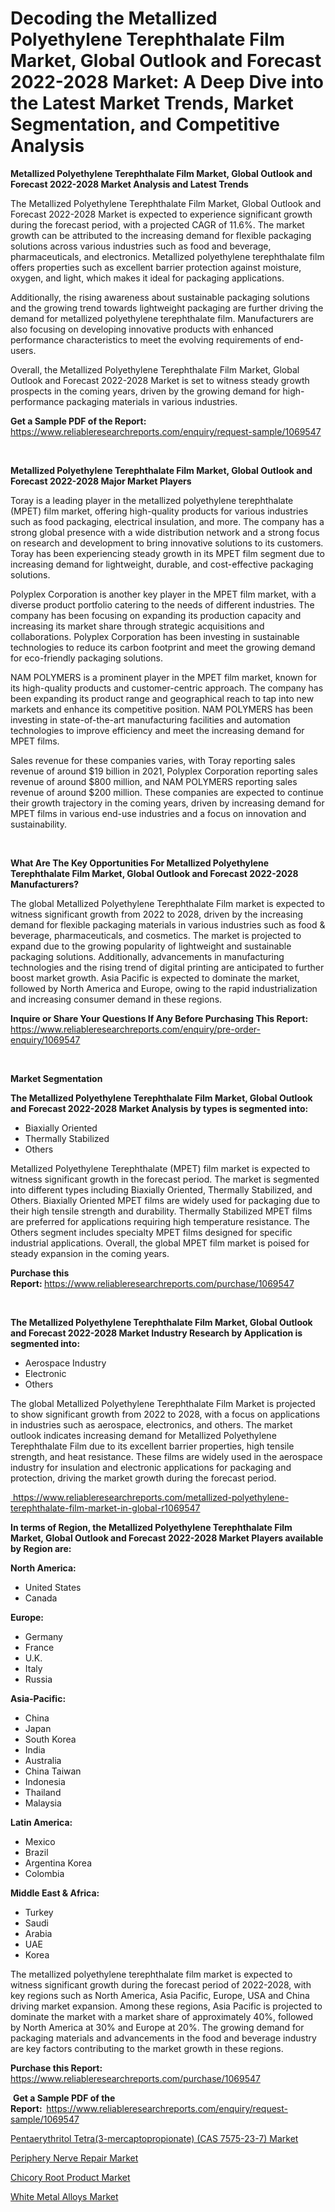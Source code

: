 <p><h1>Decoding the Metallized Polyethylene Terephthalate Film Market, Global Outlook and Forecast 2022-2028 Market: A Deep Dive into the Latest Market Trends, Market Segmentation, and Competitive Analysis</h1></p><p><strong>Metallized Polyethylene Terephthalate Film Market, Global Outlook and Forecast 2022-2028 Market Analysis and Latest Trends</strong></p>
<p><p>The Metallized Polyethylene Terephthalate Film Market, Global Outlook and Forecast 2022-2028 Market is expected to experience significant growth during the forecast period, with a projected CAGR of 11.6%. The market growth can be attributed to the increasing demand for flexible packaging solutions across various industries such as food and beverage, pharmaceuticals, and electronics. Metallized polyethylene terephthalate film offers properties such as excellent barrier protection against moisture, oxygen, and light, which makes it ideal for packaging applications.</p><p>Additionally, the rising awareness about sustainable packaging solutions and the growing trend towards lightweight packaging are further driving the demand for metallized polyethylene terephthalate film. Manufacturers are also focusing on developing innovative products with enhanced performance characteristics to meet the evolving requirements of end-users.</p><p>Overall, the Metallized Polyethylene Terephthalate Film Market, Global Outlook and Forecast 2022-2028 Market is set to witness steady growth prospects in the coming years, driven by the growing demand for high-performance packaging materials in various industries.</p></p>
<p><strong>Get a Sample PDF of the Report:&nbsp;</strong> <a href="https://www.reliableresearchreports.com/enquiry/request-sample/1069547">https://www.reliableresearchreports.com/enquiry/request-sample/1069547</a></p>
<p>&nbsp;</p>
<p><strong>Metallized Polyethylene Terephthalate Film Market, Global Outlook and Forecast 2022-2028 Major Market Players</strong></p>
<p><p>Toray is a leading player in the metallized polyethylene terephthalate (MPET) film market, offering high-quality products for various industries such as food packaging, electrical insulation, and more. The company has a strong global presence with a wide distribution network and a strong focus on research and development to bring innovative solutions to its customers. Toray has been experiencing steady growth in its MPET film segment due to increasing demand for lightweight, durable, and cost-effective packaging solutions.</p><p>Polyplex Corporation is another key player in the MPET film market, with a diverse product portfolio catering to the needs of different industries. The company has been focusing on expanding its production capacity and increasing its market share through strategic acquisitions and collaborations. Polyplex Corporation has been investing in sustainable technologies to reduce its carbon footprint and meet the growing demand for eco-friendly packaging solutions.</p><p>NAM POLYMERS is a prominent player in the MPET film market, known for its high-quality products and customer-centric approach. The company has been expanding its product range and geographical reach to tap into new markets and enhance its competitive position. NAM POLYMERS has been investing in state-of-the-art manufacturing facilities and automation technologies to improve efficiency and meet the increasing demand for MPET films.</p><p>Sales revenue for these companies varies, with Toray reporting sales revenue of around $19 billion in 2021, Polyplex Corporation reporting sales revenue of around $800 million, and NAM POLYMERS reporting sales revenue of around $200 million. These companies are expected to continue their growth trajectory in the coming years, driven by increasing demand for MPET films in various end-use industries and a focus on innovation and sustainability.</p></p>
<p>&nbsp;</p>
<p><strong>What Are The Key Opportunities For Metallized Polyethylene Terephthalate Film Market, Global Outlook and Forecast 2022-2028 Manufacturers?</strong></p>
<p><p>The global Metallized Polyethylene Terephthalate Film market is expected to witness significant growth from 2022 to 2028, driven by the increasing demand for flexible packaging materials in various industries such as food & beverage, pharmaceuticals, and cosmetics. The market is projected to expand due to the growing popularity of lightweight and sustainable packaging solutions. Additionally, advancements in manufacturing technologies and the rising trend of digital printing are anticipated to further boost market growth. Asia Pacific is expected to dominate the market, followed by North America and Europe, owing to the rapid industrialization and increasing consumer demand in these regions.</p></p>
<p><strong>Inquire or Share Your Questions If Any Before Purchasing This Report:</strong> <a href="https://www.reliableresearchreports.com/enquiry/pre-order-enquiry/1069547">https://www.reliableresearchreports.com/enquiry/pre-order-enquiry/1069547</a></p>
<p>&nbsp;</p>
<p><strong>Market Segmentation</strong></p>
<p><strong>The Metallized Polyethylene Terephthalate Film Market, Global Outlook and Forecast 2022-2028 Market Analysis by types is segmented into:</strong></p>
<p><ul><li>Biaxially Oriented</li><li>Thermally Stabilized</li><li>Others</li></ul></p>
<p><p>Metallized Polyethylene Terephthalate (MPET) film market is expected to witness significant growth in the forecast period. The market is segmented into different types including Biaxially Oriented, Thermally Stabilized, and Others. Biaxially Oriented MPET films are widely used for packaging due to their high tensile strength and durability. Thermally Stabilized MPET films are preferred for applications requiring high temperature resistance. The Others segment includes specialty MPET films designed for specific industrial applications. Overall, the global MPET film market is poised for steady expansion in the coming years.</p></p>
<p><strong>Purchase this Report:&nbsp;</strong><a href="https://www.reliableresearchreports.com/purchase/1069547">https://www.reliableresearchreports.com/purchase/1069547</a></p>
<p>&nbsp;</p>
<p><strong>The Metallized Polyethylene Terephthalate Film Market, Global Outlook and Forecast 2022-2028 Market Industry Research by Application is segmented into:</strong></p>
<p><ul><li>Aerospace Industry</li><li>Electronic</li><li>Others</li></ul></p>
<p><p>The global Metallized Polyethylene Terephthalate Film Market is projected to show significant growth from 2022 to 2028, with a focus on applications in industries such as aerospace, electronics, and others. The market outlook indicates increasing demand for Metallized Polyethylene Terephthalate Film due to its excellent barrier properties, high tensile strength, and heat resistance. These films are widely used in the aerospace industry for insulation and electronic applications for packaging and protection, driving the market growth during the forecast period.</p></p>
<p><a href="https://www.reliableresearchreports.com/metallized-polyethylene-terephthalate-film-market-in-global-r1069547">&nbsp;https://www.reliableresearchreports.com/metallized-polyethylene-terephthalate-film-market-in-global-r1069547</a></p>
<p><strong>In terms of Region, the Metallized Polyethylene Terephthalate Film Market, Global Outlook and Forecast 2022-2028 Market Players available by Region are:</strong></p>
<p>
    <p> <strong> North America: </strong>
        <ul>
            <li>United States</li>
            <li>Canada</li>
        </ul>
        </p> 
    <p> <strong> Europe: </strong>
        <ul>
            <li>Germany</li>
            <li>France</li>
            <li>U.K.</li>
            <li>Italy</li>
            <li>Russia</li>
        </ul>
        </p> 
    <p> <strong> Asia-Pacific: </strong>
        <ul>
            <li>China</li>
            <li>Japan</li>
            <li>South Korea</li>
            <li>India</li>
            <li>Australia</li>
            <li>China Taiwan</li>
            <li>Indonesia</li>
            <li>Thailand</li>
            <li>Malaysia</li>
        </ul>
        </p> 
    <p> <strong> Latin America: </strong>
        <ul>
            <li>Mexico</li>
            <li>Brazil</li>
            <li>Argentina Korea</li>
            <li>Colombia</li>
        </ul>
        </p> 
    <p> <strong> Middle East & Africa: </strong>
        <ul>
            <li>Turkey</li>
            <li>Saudi</li>
            <li>Arabia</li>
            <li>UAE</li>
            <li>Korea</li>
        </ul>
    </p>
    </p>
<p><p>The metallized polyethylene terephthalate film market is expected to witness significant growth during the forecast period of 2022-2028, with key regions such as North America, Asia Pacific, Europe, USA and China driving market expansion. Among these regions, Asia Pacific is projected to dominate the market with a market share of approximately 40%, followed by North America at 30% and Europe at 20%. The growing demand for packaging materials and advancements in the food and beverage industry are key factors contributing to the market growth in these regions.</p></p>
<p><strong>Purchase this Report: </strong><a href="https://www.reliableresearchreports.com/purchase/1069547">https://www.reliableresearchreports.com/purchase/1069547</a></p>
<p>&nbsp;<strong>Get a Sample PDF of the Report:&nbsp;&nbsp;</strong><a href="https://www.reliableresearchreports.com/enquiry/request-sample/1069547">https://www.reliableresearchreports.com/enquiry/request-sample/1069547</a></p>
<p><strong></strong></p>
<p><p><a href="https://github.com/avakerr6577/Market-Research-Report-List-1/blob/main/pentaerythritol-tetra3-mercaptopropionate-cas-7575-23-7-market.md">Pentaerythritol Tetra(3-mercaptopropionate) (CAS 7575-23-7) Market</a></p><p><a href="https://github.com/trameciabutler45/Market-Research-Report-List-1/blob/main/periphery-nerve-repair-market.md">Periphery Nerve Repair Market</a></p><p><a href="https://medium.com/@karinaokon97/global-chicory-root-product-market-share-and-growth-opportunities-and-market-size-growing-with-a-35d865dd0c48">Chicory Root Product Market</a></p><p><a href="https://medium.com/@kelleebernier1851/global-white-metal-alloys-market-sector-types-applications-market-player-strategies-regional-b38b51fc50dd">White Metal Alloys Market</a></p></p>